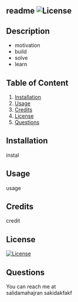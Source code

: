 ## readme         ![License](https://img.shields.io/badge/License-Apache_2.0-blue.svg)

## Description
* motivation
* build
* solve
* learn

## Table of Content
1. [Installation](#installation)
2. [Usage](#usage)
3. [Credits](#credits)
4. [License](#license)
5. [Questions](#questions)

## Installation
instal

## Usage
usage

## Credits
credit

## License
[![License](https://img.shields.io/badge/License-Apache_2.0-blue.svg)](https://opensource.org/licenses/Apache-2.0)

## Questions
You can reach me at   
salidamahajran
sakidakfakf
